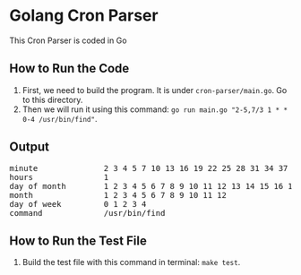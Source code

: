 # Golang Cron Parser

This Cron Parser is coded in Go

## How to Run the Code

1. First, we need to build the program. It is under `cron-parser/main.go`. Go to this directory.
4. Then we will run it using this command: `go run main.go "2-5,7/3 1 * * 0-4 /usr/bin/find"`.

## Output
<div id="output" style="position: relative;">
  <pre>
minute              2 3 4 5 7 10 13 16 19 22 25 28 31 34 37 40 43 46 49 52 55 58 
hours               1 
day of month        1 2 3 4 5 6 7 8 9 10 11 12 13 14 15 16 17 18 19 20 21 22 23 24 25 26 27 28 29 30 31 
month               1 2 3 4 5 6 7 8 9 10 11 12 
day of week         0 1 2 3 4 
command             /usr/bin/find
</div>

## How to Run the Test File

1. Build the test file with this command in terminal: `make test`.